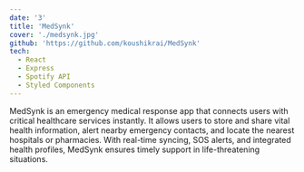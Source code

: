 ```yaml
---
date: '3'
title: 'MedSynk'
cover: './medsynk.jpg'
github: 'https://github.com/koushikrai/MedSynk'
tech:
  - React
  - Express
  - Spotify API
  - Styled Components
---
```


MedSynk is an emergency medical response app that connects users with critical healthcare services instantly. It allows users to store and share vital health information, alert nearby emergency contacts, and locate the nearest hospitals or pharmacies. With real-time syncing, SOS alerts, and integrated health profiles, MedSynk ensures timely support in life-threatening situations.
